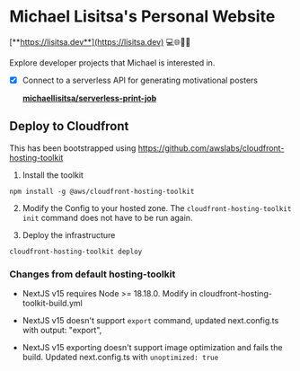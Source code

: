 # Michael Lisitsa's Personal Website

[**https://lisitsa.dev**](https://lisitsa.dev) 💻🌐👨‍💻

Explore developer projects that Michael is interested in.

- [x] Connect to a serverless API for generating motivational posters

  [**michaellisitsa/serverless-print-job**](https://github.com/michaellisitsa/serverless-print-job)

## Deploy to Cloudfront

This has been bootstrapped using https://github.com/awslabs/cloudfront-hosting-toolkit

1. Install the toolkit

```
npm install -g @aws/cloudfront-hosting-toolkit
```

2. Modify the Config to your hosted zone. The `cloudfront-hosting-toolkit init` command does not have to be run again.

3. Deploy the infrastructure

```
cloudfront-hosting-toolkit deploy
```

### Changes from default hosting-toolkit

- NextJS v15 requires Node >= 18.18.0. Modify in cloudfront-hosting-toolkit-build.yml

- NextJS v15 doesn't support `export` command, updated next.config.ts with output: "export",

- NextJS v15 exporting doesn't support image optimization and fails the build. Updated next.config.ts with `unoptimized: true`
